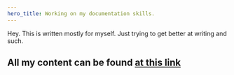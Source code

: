 ```yaml
---
hero_title: Working on my documentation skills.
---
```


Hey. This is written mostly for myself. Just trying to get better at writing and such.

##  **All my content can be found [at this link](https://devpalacio.github.io/blog/blog/)**
